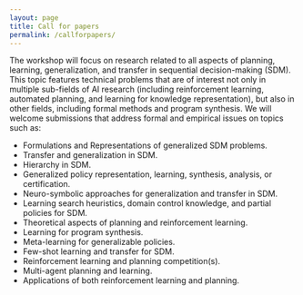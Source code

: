 ```yaml
---
layout: page
title: Call for papers
permalink: /callforpapers/
---
```


The workshop will focus on research related to all aspects of planning, learning, generalization, and transfer in sequential decision-making (SDM). This topic features technical problems that are of interest not only in multiple sub-fields of AI research (including reinforcement learning, automated planning, and learning for knowledge representation), but also in other fields, including formal methods and program synthesis. We will welcome submissions that address formal and empirical issues on topics such as:



- Formulations and Representations of generalized SDM problems.
- Transfer and generalization in SDM.
- Hierarchy in SDM.
- Generalized policy representation, learning, synthesis, analysis, or certification.
- Neuro-symbolic approaches for generalization and transfer in SDM.
- Learning search heuristics, domain control knowledge, and partial policies for SDM.
- Theoretical aspects of planning and reinforcement learning.
- Learning for program synthesis.
- Meta-learning for generalizable policies.
- Few-shot learning and transfer for SDM.
- Reinforcement learning and planning competition(s).
- Multi-agent planning and learning.
- Applications of both reinforcement learning and planning.